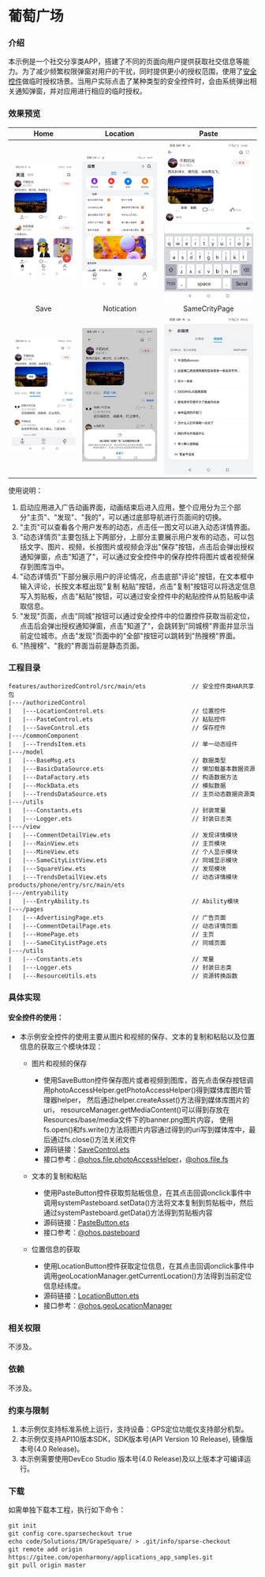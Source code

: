 # 葡萄广场

### 介绍

本示例是一个社交分享类APP，搭建了不同的页面向用户提供获取社交信息等能力。为了减少频繁权限弹窗对用户的干扰，同时提供更小的授权范围，使用了[安全控件](https://gitee.com/openharmony/applications_app_samples/tree/master/code/SystemFeature/Security/AuthorizedButton)做临时授权场景。当用户实际点击了某种类型的安全控件时，会由系统弹出相关通知弹窗，并对应用进行相应的临时授权。

### 效果预览

|                  Home                  |                    Location                    |                            Paste                            |
|:--------------------------------------:|:----------------------------------------------:|:-----------------------------------------------------------:|
| ![main](screenshots/devices/Home.jpeg) | ![location](screenshots/devices/Location.jpeg) |          ![paste](screenshots/devices/Paste.jpeg)           |
|                  Save                  |                        Notication                        |                        SameCrityPage                        |
| ![save](screenshots/devices/Save.jpeg) | ![notication](screenshots/devices/NotificationPage.jpeg) | ![sameCrityPage](screenshots/devices/SameCrityPage.jpeg) |

使用说明：

1. 启动应用进入广告动画界面，动画结束后进入应用，整个应用分为三个部分"主页"、"发现"、"我的"，可以通过底部导航进行页面间的切换。
2. "主页"可以查看各个用户发布的动态，点击任一图文可以进入动态详情界面。
3. "动态详情页"主要包括上下两部分，上部分主要展示用户发布的动态，可以包括文字、图片、视频，长按图片或视频会浮出"保存"按钮，点击后会弹出授权通知弹窗，点击"知道了"，可以通过安全控件中的保存控件将图片或者视频保存到图库当中。
4. "动态详情页"下部分展示用户的评论情况，点击底部"评论"按钮，在文本框中输入评论，长按文本框出现"复制 粘贴"按钮，点击"复制"按钮可以将选定信息写入剪贴板，点击"粘贴"按钮，可以通过安全控件中的粘贴控件从剪贴板中读取信息。
5. "发现"页面，点击"同城"按钮可以通过安全控件中的位置控件获取当前定位，点击后会弹出授权通知弹窗，点击"知道了"，会跳转到"同城榜"界面并显示当前定位城市。点击"发现"页面中的"全部"按钮可以跳转到"热搜榜"界面。
6. "热搜榜"、"我的"界面当前是静态页面。

### 工程目录

```
features/authorizedControl/src/main/ets             // 安全控件类HAR共享包
|---/authorizedControl    
|   |---LocationControl.ets                         // 位置控件            
|   |---PasteControl.ets                            // 粘贴控件
|   |---SaveControl.ets                             // 保存控件
|---/commonComponent
|   |---TrendsItem.ets                              // 单一动态组件         
|---/model
|   |---BaseMsg.ets                                 // 数据类型  
|   |---BasicDataSource.ets                         // 懒加载基本数据资源 
|   |---DataFactory.ets                             // 构造数据方法 
|   |---MockData.ets                                // 模拟数据  
|   |---TrendsDataSource.ets                        // 主页动态数据资源类  
|---/utils
|   |---Constants.ets                               // 封装常量
|   |---Logger.ets                                  // 封装日志类
|---/view
|   |---CommentDetailView.ets                       // 发现详情模块
|   |---MainView.ets                                // 主页模块
|   |---MineView.ets                                // 个人显示模块
|   |---SameCityListView.ets                        // 同城显示模块
|   |---SquareView.ets                              // 发现模块
|   |---TrendsDetailView.ets                        // 动态详情模块
products/phone/entry/src/main/ets
|---/entryability
|   |---EntryAbility.ts                             // Ability模块
|---/pages                                                               
|   |---AdvertisingPage.ets                         // 广告页面
|   |---CommentDetailPage.ets                       // 动态详情页面
|   |---HomePage.ets                                // 主页
|   |---SameCityListPage.ets                        // 同城页面
|---/utils
|   |---Constants.ets                               // 常量
|   |---Logger.ets                                  // 封装日志类
|   |---ResourceUtils.ets                           // 资源转换函数
```

### 具体实现
#### 安全控件的使用：
* 本示例安全控件的使用主要从图片和视频的保存、文本的复制和粘贴以及位置信息的获取三个模块体现：
  * 图片和视频的保存

    * 使用SaveButton控件保存图片或者视频到图库，首先点击保存按钮调用photoAccessHelper.getPhotoAccessHelper()得到媒体库图片管理器helper，
      然后通过helper.createAsset()方法得到媒体库图片的uri， resourceManager.getMediaContent()可以得到存放在Resources/base/media文件下的banner.png图片内容，
      使用fs.open()和fs.write()方法将图片内容通过得到的uri写到媒体库中，最后通过fs.close()方法关闭文件
    * 源码链接：[SaveControl.ets](feature/authorizedControl/src/main/ets/authorizedControl/SaveControl.ets)
    * 接口参考：[@ohos.file.photoAccessHelper](https://docs.openharmony.cn/pages/v5.0/zh-cn/application-dev/reference/apis-media-library-kit/js-apis-photoAccessHelper.md)，[@ohos.file.fs](https://docs.openharmony.cn/pages/v5.0/zh-cn/application-dev/reference/apis-core-file-kit/js-apis-file-fs.md)

  * 文本的复制和粘贴

    * 使用PasteButton控件获取剪贴板信息，在其点击回调onclick事件中调用systemPasteboard.setData()方法将文本复制到剪贴板中，然后通过systemPasteboard.getData()方法得到剪贴板内容
    * 源码链接：[PasteButton.ets](feature/authorizedControl/src/main/ets/authorizedControl/PasteControl.ets)
    * 接口参考：[@ohos.pasteboard](https://docs.openharmony.cn/pages/v5.0/zh-cn/application-dev/reference/apis-basic-services-kit/js-apis-pasteboard.md)

  * 位置信息的获取

    * 使用LocationButton控件获取定位信息，在其点击回调onclick事件中调用geoLocationManager.getCurrentLocation()方法得到当前定位信息经纬度。
    * 源码链接：[LocationButton.ets](feature/authorizedControl/src/main/ets/authorizedControl/LocationControl.ets)
    * 接口参考：[@ohos.geoLocationManager](https://docs.openharmony.cn/pages/v4.1/zh-cn/application-dev/reference/apis-location-kit/js-apis-geoLocationManager-sys.md)


### 相关权限

不涉及。

### 依赖

不涉及。

### 约束与限制

1. 本示例仅支持标准系统上运行，支持设备：GPS定位功能仅支持部分机型。
2. 本示例仅支持API10版本SDK，SDK版本号(API Version 10 Release), 镜像版本号(4.0 Release)。
3. 本示例需要使用DevEco Studio 版本号(4.0 Release)及以上版本才可编译运行。

### 下载

如需单独下载本工程，执行如下命令：

```
git init
git config core.sparsecheckout true
echo code/Solutions/IM/GrapeSquare/ > .git/info/sparse-checkout
git remote add origin https://gitee.com/openharmony/applications_app_samples.git
git pull origin master
```
